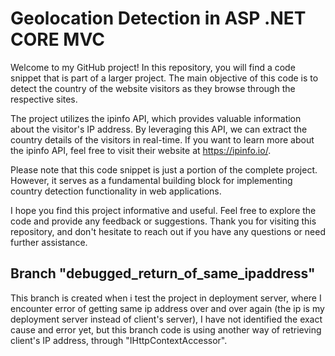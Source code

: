 # Geolocation Detection in ASP .NET CORE MVC

Welcome to my GitHub project! 
In this repository, you will find a code snippet that is part of a larger project. The main objective of this code is to detect the country of the website visitors as they browse through the respective sites.

The project utilizes the ipinfo API, which provides valuable information about the visitor's IP address. By leveraging this API, we can extract the country details of the visitors in real-time. If you want to learn more about the ipinfo API, feel free to visit their website at https://ipinfo.io/.

Please note that this code snippet is just a portion of the complete project. However, it serves as a fundamental building block for implementing country detection functionality in web applications.

I hope you find this project informative and useful. Feel free to explore the code and provide any feedback or suggestions. Thank you for visiting this repository, and don't hesitate to reach out if you have any questions or need further assistance.


## Branch "debugged_return_of_same_ipaddress"

This branch is created when i test the project in deployment server, where I encounter error of getting same ip address over and over again (the ip is my deployment server instead of client's server), I have not identified the exact cause and error yet, but this branch code is using another way of retrieving client's IP address, through "IHttpContextAccessor". 
